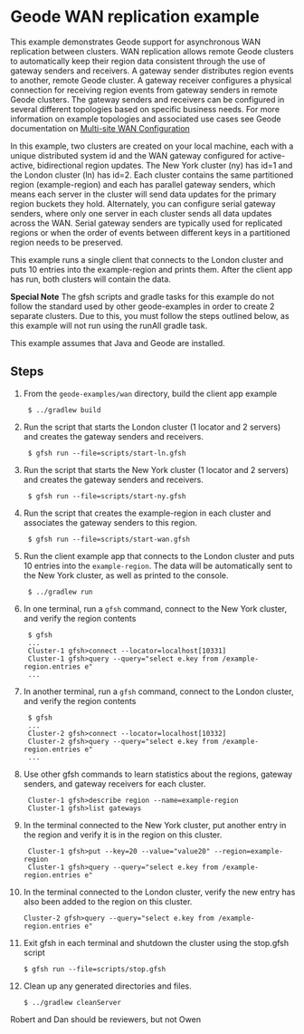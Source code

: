 <!--
Licensed to the Apache Software Foundation (ASF) under one or more
contributor license agreements.  See the NOTICE file distributed with
this work for additional information regarding copyright ownership.
The ASF licenses this file to You under the Apache License, Version 2.0
(the "License"); you may not use this file except in compliance with
the License.  You may obtain a copy of the License at

     http://www.apache.org/licenses/LICENSE-2.0

Unless required by applicable law or agreed to in writing, software
distributed under the License is distributed on an "AS IS" BASIS,
WITHOUT WARRANTIES OR CONDITIONS OF ANY KIND, either express or implied.
See the License for the specific language governing permissions and
limitations under the License.
-->

# Geode WAN replication example

This example demonstrates Geode support for asynchronous WAN 
replication between clusters.  WAN replication allows remote Geode 
clusters to automatically keep their region data consistent through
the use of gateway senders and receivers. A gateway sender distributes 
region events to another, remote Geode cluster. A gateway receiver 
configures a physical connection for receiving region events from 
gateway senders in remote Geode clusters. The gateway senders and 
receivers can be configured in several different topologies based on 
specific business needs. For more information on example topologies 
and associated use cases see Geode documentation on 
[Multi-site WAN Configuration](http://geode.apache.org/docs/guide/topologies_and_comm/multi_site_configuration/chapter_overview.html)

In this example, two clusters are created on your local machine, each
with a unique distributed system id and the WAN gateway configured
for active-active, bidirectional region updates. The New York cluster (ny) 
has id=1 and the London cluster (ln) has id=2. Each cluster contains the same 
partitioned region (example-region) and each has parallel gateway senders, 
which means each server in the cluster will send data updates for 
the primary region buckets they hold.  Alternately, you can configure 
serial gateway senders, where only one server in each cluster sends all data 
updates across the WAN. Serial gateway senders are typically used for 
replicated regions or when the order of events between different keys in
a partitioned region needs to be preserved.

This example runs a single client that connects to the London cluster and 
puts 10 entries into the example-region and prints them.  After the client
app has run, both clusters will contain the data.

**Special Note**
The gfsh scripts and gradle tasks for this example do not follow the standard
used by other geode-examples in order to create 2 separate clusters. Due to
this, you must follow the steps outlined below, as this example will not
run using the runAll gradle task.

This example assumes that Java and Geode are installed.

## Steps

1. From the `geode-examples/wan` directory, build the client app example 

        $ ../gradlew build

2. Run the script that starts the London cluster (1 locator and 2 servers) and
   creates the gateway senders and receivers.  

        $ gfsh run --file=scripts/start-ln.gfsh

3. Run the script that starts the New York cluster (1 locator and 2 servers) and
   creates the gateway senders and receivers.  

        $ gfsh run --file=scripts/start-ny.gfsh

4. Run the script that creates the example-region in each cluster and associates the 
   gateway senders to this region.

        $ gfsh run --file=scripts/start-wan.gfsh

5. Run the client example app that connects to the London cluster and puts 10 entries 
into the `example-region`. The data will be automatically sent to the New York cluster,
as well as printed to the console.

        $ ../gradlew run

6. In one terminal, run a `gfsh` command, connect to the New York cluster, and verify
   the region contents

        $ gfsh
        ...
        Cluster-1 gfsh>connect --locator=localhost[10331]
        Cluster-1 gfsh>query --query="select e.key from /example-region.entries e"
        ...

7. In another terminal, run a `gfsh` command, connect to the London cluster, and verify
   the region contents

        $ gfsh
        ...
        Cluster-2 gfsh>connect --locator=localhost[10332]
        Cluster-2 gfsh>query --query="select e.key from /example-region.entries e"
        ...

8. Use other gfsh commands to learn statistics about the regions, gateway senders,
   and gateway receivers for each cluster.

        Cluster-1 gfsh>describe region --name=example-region
        Cluster-1 gfsh>list gateways

9. In the terminal connected to the New York cluster, put another entry in the region 
   and verify it is in the region on this cluster.

        Cluster-1 gfsh>put --key=20 --value="value20" --region=example-region
        Cluster-1 gfsh>query --query="select e.key from /example-region.entries e"

10. In the terminal connected to the London cluster, verify the new entry has also 
    been added to the region on this cluster.

        Cluster-2 gfsh>query --query="select e.key from /example-region.entries e"

11. Exit gfsh in each terminal and shutdown the cluster using the stop.gfsh script
 
        $ gfsh run --file=scripts/stop.gfsh

12. Clean up any generated directories and files.

    	$ ../gradlew cleanServer


Robert and Dan should be reviewers, but not Owen
